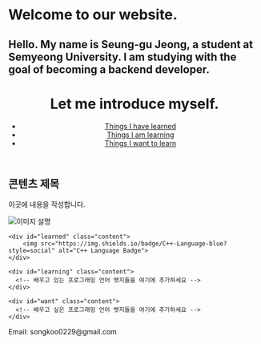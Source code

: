 # Welcome to our website.

## Hello. My name is Seung-gu Jeong, a student at Semyeong University.  I am studying with the goal of becoming a backend developer.


<!DOCTYPE html>
<html>
<head>
  <title>HTML 예시</title>
  <style>
    .content {
      display: none;
      margin-top: 10px;
    }
    
    .content.show {
      display: block;
    }
  </style>
  <script>
    function showTab(tabName) {
      var tabs = document.getElementsByClassName('content');
      for (var i = 0; i < tabs.length; i++) {
        tabs[i].classList.remove('show');
      }
  
      document.getElementById(tabName).classList.add('show');
    }
  </script>
</head>
<body>
  <header>
    <h1>Let me introduce myself.</h1>
    <nav>
      <ul>
        <li><a href="#" onclick="showTab('learned')">Things I have learned</a></li>
        <li><a href="#" onclick="showTab('learning')">Things I am learning</a></li>
        <li><a href="#" onclick="showTab('want')">Things I want to learn</a></li>
      </ul>
    </nav>
  </header>
  
  <main>
    <h2>콘텐츠 제목</h2>
    <p>이곳에 내용을 작성합니다.</p>
    <img src="이미지 주소" alt="이미지 설명">
    
    <div id="learned" class="content">
        <img src="https://img.shields.io/badge/C++-Language-blue?style=social" alt="C++ Language Badge">
    </div>
  
    <div id="learning" class="content">
      <!-- 배우고 있는 프로그래밍 언어 뱃지들을 여기에 추가하세요 -->
    </div>
  
    <div id="want" class="content">
      <!-- 배우고 싶은 프로그래밍 언어 뱃지들을 여기에 추가하세요 -->
    </div>
  </main>
  
  <footer>
    <p>Email: songkoo0229@gmail.com</p>
  </footer>
</body>
</html>